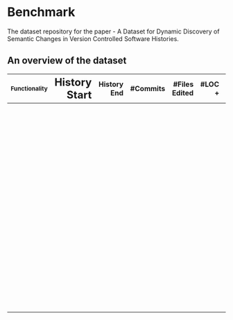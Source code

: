 # Benchmark
The dataset repository for the paper - A Dataset for Dynamic Discovery of Semantic Changes in Version Controlled Software Histories.


## An overview of the dataset


| <sub>Functionality</sub> | <font size=5>History Start</font> | History End | #Commits | #Files Edited | #LOC + | #LOC - | #Test cases | Slice Size |
|:-------------:|--------------:|------------:|---------:|--------------:|-------:|-------:|------------:|-----------:|
|               |               |             |          |               |        |        |             |            |
|               |               |             |          |               |        |        |             |            |
|               |               |             |          |               |        |        |             |            |
|               |               |             |          |               |        |        |             |            |
|               |               |             |          |               |        |        |             |            |
|               |               |             |          |               |        |        |             |            |
|               |               |             |          |               |        |        |             |            |
|               |               |             |          |               |        |        |             |            |
|               |               |             |          |               |        |        |             |            |
|               |               |             |          |               |        |        |             |            |
|               |               |             |          |               |        |        |             |            |
|               |               |             |          |               |        |        |             |            |
|               |               |             |          |               |        |        |             |            |
|               |               |             |          |               |        |        |             |            |
|               |               |             |          |               |        |        |             |            |
|               |               |             |          |               |        |        |             |            |
|               |               |             |          |               |        |        |             |            |
|               |               |             |          |               |        |        |             |            |
|               |               |             |          |               |        |        |             |            |
|               |               |             |          |               |        |        |             |            |
|               |               |             |          |               |        |        |             |            |
|               |               |             |          |               |        |        |             |            |
|               |               |             |          |               |        |        |             |            |
|               |               |             |          |               |        |        |             |            |
|               |               |             |          |               |        |        |             |            |
|               |               |             |          |               |        |        |             |            |
|               |               |             |          |               |        |        |             |            |
|               |               |             |          |               |        |        |             |            |
|               |               |             |          |               |        |        |             |            |
|               |               |             |          |               |        |        |             |            |
|               |               |             |          |               |        |        |             |            |
|               |               |             |          |               |        |        |             |            |
|               |               |             |          |               |        |        |             |            |
|               |               |             |          |               |        |        |             |            |
|               |               |             |          |               |        |        |             |            |
|               |               |             |          |               |        |        |             |            |
|               |               |             |          |               |        |        |             |            |
|               |               |             |          |               |        |        |             |            |
|               |               |             |          |               |        |        |             |            |
|               |               |             |          |               |        |        |             |            |
|               |               |             |          |               |        |        |             |            |
|               |               |             |          |               |        |        |             |            |
|               |               |             |          |               |        |        |             |            |
|               |               |             |          |               |        |        |             |            |
|               |               |             |          |               |        |        |             |            |
|               |               |             |          |               |        |        |             |            |
|               |               |             |          |               |        |        |             |            |
|               |               |             |          |               |        |        |             |            |
|               |               |             |          |               |        |        |             |            |
|               |               |             |          |               |        |        |             |            |
|               |               |             |          |               |        |        |             |            |
|               |               |             |          |               |        |        |             |            |
|               |               |             |          |               |        |        |             |            |
|               |               |             |          |               |        |        |             |            |
|               |               |             |          |               |        |        |             |            |
|               |               |             |          |               |        |        |             |            |
|               |               |             |          |               |        |        |             |            |
|               |               |             |          |               |        |        |             |            |
|               |               |             |          |               |        |        |             |            |
|               |               |             |          |               |        |        |             |            |
|               |               |             |          |               |        |        |             |            |
|               |               |             |          |               |        |        |             |            |
|               |               |             |          |               |        |        |             |            |
|               |               |             |          |               |        |        |             |            |
|               |               |             |          |               |        |        |             |            |
|               |               |             |          |               |        |        |             |            |
|               |               |             |          |               |        |        |             |            |
|               |               |             |          |               |        |        |             |            |
|               |               |             |          |               |        |        |             |            |
|               |               |             |          |               |        |        |             |            |
|               |               |             |          |               |        |        |             |            |
|               |               |             |          |               |        |        |             |            |
|               |               |             |          |               |        |        |             |            |
|               |               |             |          |               |        |        |             |            |
|               |               |             |          |               |        |        |             |            |
|               |               |             |          |               |        |        |             |            |
|               |               |             |          |               |        |        |             |            |
|               |               |             |          |               |        |        |             |            |
|               |               |             |          |               |        |        |             |            |
|               |               |             |          |               |        |        |             |            |
